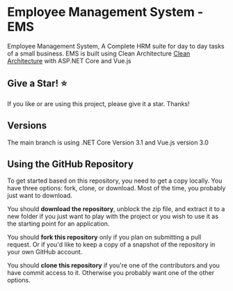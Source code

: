 # Employee Management System - EMS
Employee Management System, A Complete HRM suite for day to day tasks of a small business. EMS is built using Clean Architecture [Clean Architecture](https://8thlight.com/blog/uncle-bob/2012/08/13/the-clean-architecture.html) with ASP.NET Core and Vue.js

## Give a Star! :star:
If you like or are using this project, please give it a star. Thanks!

## Versions

The main branch is using .NET Core Version 3.1 and Vue.js version 3.0

## Using the GitHub Repository

To get started based on this repository, you need to get a copy locally. You have three options: fork, clone, or download. Most of the time, you probably just want to download.

You should **download the repository**, unblock the zip file, and extract it to a new folder if you just want to play with the project or you wish to use it as the starting point for an application.

You should **fork this repository** only if you plan on submitting a pull request. Or if you'd like to keep a copy of a snapshot of the repository in your own GitHub account.

You should **clone this repository** if you're one of the contributors and you have commit access to it. Otherwise you probably want one of the other options.


